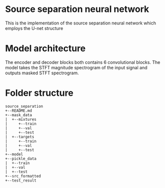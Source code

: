 # Source separation neural network
This is the implementation of the source separation neural network which employs the U-net structure

# Model architecture
The encoder and decoder blocks both contains 6 convolutional blocks. The model takes the STFT magnitude spectrogram of the input signal and outputs masked STFT spectrogram.

# Folder structure
```
source_separation
+--README.md
+--mask_data
|  +--mixtures
|     +--train
|     +--val
|     +--test
|  +--targets
|     +--train
|     +--val
|     +--test
+--model
+--pickle_data
|  +--train
|  +--val
|  +--test
+--src_formatted
+--test_result
```


